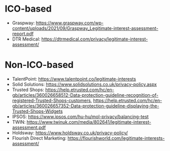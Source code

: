 # ICO-based
- Graspway: https://www.graspway.com/wp-content/uploads/2021/09/Graspway_Legitimate-interest-assessment-report.pdf
- DTR Medical: https://dtrmedical.com/privacy/legitimate-interest-assessment/ 

# Non-ICO-based
- TalentPoint: https://www.talentpoint.co/legitimate-interests
- Solid Solutions: https://www.solidsolutions.co.uk/privacy-policy.aspx
- Trusted Shops: https://help.etrusted.com/hc/en-gb/articles/360026658512-Data-protection-guideline-recognition-of-registered-Trusted-Shops-customers, https://help.etrusted.com/hc/en-gb/articles/360026657352-Data-protection-guideline-displaying-the-Trusted-Shops-Widgets 
- IPSOS: https://www.ipsos.com/hu-hu/mol-privacy/balancing-test 
- TWIN: https://www.twinuk.com/media/802641/legitimate-interest-assessment.pdf
- Holdsway: https://www.holdsway.co.uk/privacy-policy/ 
- Flourish Direct Marketing: https://flourishworld.com/legitimate-interests-assessment/ 